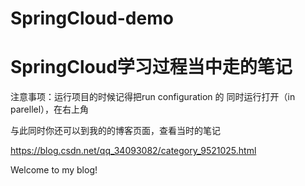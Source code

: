 # SpringCloud-demo

<h1>SpringCloud学习过程当中走的笔记</h1>
注意事项：运行项目的时候记得把run configuration 的  同时运行打开（in parellel），在右上角


与此同时你还可以到我的的博客页面，查看当时的笔记

https://blog.csdn.net/qq_34093082/category_9521025.html

Welcome to my blog!

